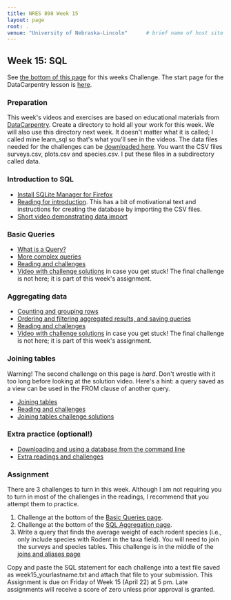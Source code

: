 ```yaml
---
title: NRES 898 Week 15
layout: page
root: .
venue: "University of Nebraska-Lincoln"      # brief name of host site without address (e.g., "Euphoric State University")
---
```


## Week 15: SQL

See [the bottom of this page](#assignment) for this weeks Challenge. The start page for the DataCarpentry lesson is [here](http://www.datacarpentry.org/sql-ecology-lesson/index.html).

### Preparation

This week's videos and exercises are based on educational materials from [DataCarpentry](http://www.datacarpentry.org/). Create a directory to hold all your work for this week. We will also use this directory next week. It doesn't matter what it is called; I called mine learn_sql so that's what you'll see in the videos. The data files needed for the challenges can be [downloaded here](http://figshare.com/articles/Portal_Project_Teaching_Database/1314459). You want the CSV files surveys.csv, plots.csv and species.csv. I put these files in a subdirectory called data. 

### Introduction to SQL

* [Install SQLite Manager for Firefox](https://youtu.be/y96LxVSzUg4)
* [Reading for introduction](http://www.datacarpentry.org/sql-ecology-lesson/00-sql-introduction.html). This has a bit of motivational text and instructions for creating the database by importing the CSV files. 
* [Short video demonstrating data import](https://youtu.be/To8eVcbHFqk)

### Basic Queries

* [What is a Query?](https://youtu.be/uK_LHHbTNkU)
* [More complex queries](https://youtu.be/o1ema8tWv8M)
* [Reading and challenges](http://www.datacarpentry.org/sql-ecology-lesson/01-sql-basic-queries.html)
* [Video with challenge solutions](https://youtu.be/dIS-A-nhOxQ) in case you get stuck! The final challenge is not here; it is part of this week's assignment.

### Aggregating data

* [Counting and grouping rows](https://youtu.be/WttCJEATBqE)
* [Ordering and filtering aggregated results, and saving queries](https://youtu.be/J9Un-lHbfTY)
* [Reading and challenges](http://www.datacarpentry.org/sql-ecology-lesson/02-sql-aggregation.html)
* [Video with challenge solutions](https://youtu.be/gV8aJI_aLsA) in case you get stuck! The final challenge is not here; it is part of this week's assignment.

### Joining tables

Warning! The second challenge on this page is *hard*. Don't wrestle with it too long before looking at the solution video. Here's a hint: a query saved as a view can be used in the FROM clause of another query.

* [Joining tables](https://youtu.be/yxQCsH-lWzA)
* [Reading and challenges](http://www.datacarpentry.org/sql-ecology-lesson/03-sql-joins-aliases.html)
* [Joining tables challenge solutions](https://youtu.be/INmeMgBWmXo)

### Extra practice (optional!)

* [Downloading and using a database from the command line]()
* [Extra readings and challenges](http://swcarpentry.github.io/sql-novice-survey/index.html)

### Assignment

There are 3 challenges to turn in this week. Although I am not requiring you to turn in most of the challenges in the readings, I recommend that you attempt them to practice. 

1.  Challenge at the bottom of the [Basic Queries page](http://www.datacarpentry.org/sql-ecology-lesson/01-sql-basic-queries.html).
2.  Challenge at the bottom of the [SQL Aggregation page](http://www.datacarpentry.org/sql-ecology-lesson/02-sql-aggregation.html).
3.  Write a query that finds the average weight of each rodent species (i.e., only include species with Rodent in the taxa field). You will need to join the surveys and species tables. This challenge is in the middle of the [joins and aliases page](http://www.datacarpentry.org/sql-ecology-lesson/03-sql-joins-aliases.html)
 
Copy and paste the SQL statement for each challenge into a text file saved as week15_yourlastname.txt and attach that file to your submission. This Assignment is due on Friday of Week 15 \(April 22\) at 5 pm. Late assignments will receive a score of zero unless prior approval is granted.  
